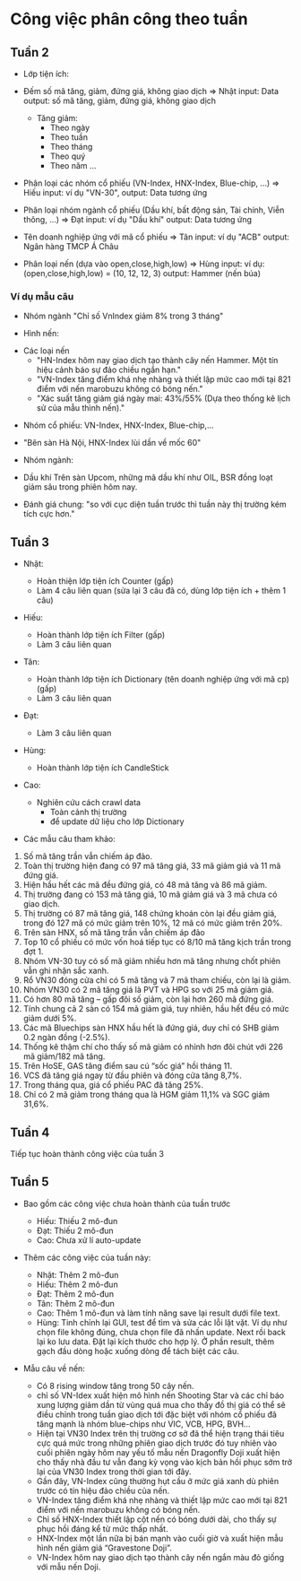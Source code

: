 # Công việc phân công theo tuần

## Tuần 2 
- Lớp tiện ích:
+ Đếm số mã tăng, giảm, đứng giá, không giao dịch => Nhật
	input: Data
	output: số mã tăng, giảm, đứng giá, không giao dịch

	- Tăng giảm:
		+ Theo ngày
		+ Theo tuần
		+ Theo tháng
		+ Theo quý
		+ Theo năm
	...

+ Phân loại các nhóm cổ phiếu (VN-Index, HNX-Index, Blue-chip, ...) => Hiếu
	input: ví dụ "VN-30", 
	output: Data tương ứng

+ Phân loại nhóm ngành cổ phiếu (Dầu khí, bất động sản, Tài chính, Viễn thông, ...) => Đạt
	input: ví dụ "Dầu khí"
	output: Data tương ứng

+ Tên doanh nghiệp ứng với mã cổ phiếu => Tân
	input: ví dụ "ACB"
	output: Ngân hàng TMCP Á Châu

+ Phân loại nến (dựa vào open,close,high,low) => Hùng
	input: ví dụ: (open,close,high,low) = (10, 12, 12, 3)
	output: Hammer (nến búa)


### Ví dụ mẫu câu

- Nhóm ngành
"Chỉ số VnIndex giảm 8% trong 3 tháng"


- Hình nến:
+ Các loại nến
    + "HN-Index hôm nay giao dịch tạo thành cây nến Hammer. Một tín hiệu cảnh báo sự đảo chiều ngắn hạn."
    + "VN-Index tăng điểm khá nhẹ nhàng và thiết lập mức cao mới tại 821 điểm với nến marobuzu không có bóng nến."
    + "Xác suất tăng giảm giá ngày mai: 43%/55% (Dựa theo thống kê lịch sử của mẫu thình nến)."

- Nhóm cổ phiếu: VN-Index, HNX-Index, Blue-chip,...
+ "Bên sàn Hà Nội, HNX-Index lùi dần về mốc 60"


- Nhóm ngành:
+ Dầu khí
Trên sàn Upcom, những mã dầu khí như OIL, BSR đồng loạt giảm sâu trong phiên hôm nay.


- Đánh giá chung:
"so với cục diện tuần trước thì tuần này thị trường kém tích cực hơn."

## Tuần 3

- Nhật: 
    + Hoàn thiện lớp tiện ích Counter (gấp)
    + Làm 4 câu liên quan (sửa lại 3 câu đã có, dùng lớp tiện ích + thêm 1 câu)

- Hiếu:
    + Hoàn thành lớp tiện ích Filter (gấp)
    + Làm 3 câu liên quan
    
- Tân:
    + Hoàn thành lớp tiện ích Dictionary (tên doanh nghiệp ứng với mã cp) (gấp)
    + Làm 3 câu liên quan
    
- Đạt:
    + Làm 3 câu liên quan

- Hùng: 
    + Hoàn thành lớp tiện ích CandleStick
    
- Cao:
    + Nghiên cứu cách crawl data 
        + Toàn cảnh thị trường
        + để update dữ liệu cho lớp Dictionary
        
- Các mẫu câu tham khảo:
1.	Số mã tăng trần vẫn chiếm áp đảo.
2.	Toàn thị trường hiện đang có 97 mã tăng giá, 33 mã giảm giá và 11 mã đứng giá.
3.	Hiện hầu hết các mã đều đứng giá, có 48 mã tăng và 86 mã giảm.
4.	Thị trường đang có 153 mã tăng giá, 10 mã giảm giá và 3 mã chưa có giao dịch.
5.	Thị trường có 87 mã tăng giá, 148 chứng khoán còn lại đều giảm giá, trong đó 127 mã có mức giảm trên 10%, 12 mã có mức giảm trên 20%.
6.	Trên sàn HNX, số mã tăng trần vẫn chiếm áp đảo
7.	Top 10 cổ phiếu có mức vốn hoá tiếp tục có 8/10 mã tăng kịch trần trong đợt 1.
8.	Nhóm VN-30 tuy có số mã giảm nhiều hơn mã tăng nhưng chốt phiên vẫn ghi nhận sắc xanh.
9.	Rổ VN30 đóng cửa chỉ có 5 mã tăng và 7 mã tham chiếu, còn lại là giảm.
10.	Nhóm VN30 có 2 mã tăng giá là PVT và HPG so với 25 mã giảm giá.
11.	Có hơn 80 mã tăng – gấp đôi số giảm, còn lại hơn 260 mã đứng giá.
12.	Tính chung cả 2 sàn có 154 mã giảm giá, tuy nhiên, hầu hết đều có mức giảm dưới 5%.
13.	Các mã Bluechips sàn HNX hầu hết là đứng giá, duy chỉ có SHB giảm 0.2 ngàn đồng (-2.5%).
14.	Thống kê thậm chí cho thấy số mã giảm có nhỉnh hơn đôi chút với 226 mã giảm/182 mã tăng.
15.	Trên HoSE, GAS tăng điểm sau cú “sốc giá” hồi tháng 11.
16.	VCS đã tăng giá ngay từ đầu phiên và đóng cửa tăng 8,7%.
17.	Trong tháng qua, giá cổ phiếu PAC đã tăng 25%.
18.	Chỉ có 2 mã giảm trong tháng qua là HGM giảm 11,1% và SGC giảm 31,6%.

## Tuần 4
Tiếp tục hoàn thành công việc của tuần 3

## Tuần 5
- Bao gồm các công việc chưa hoàn thành của tuần trước
    + Hiếu: Thiếu 2 mô-đun
    + Đạt: Thiếu 2 mô-đun
    + Cao: Chưa xử lí auto-update
    
- Thêm các công việc của tuần này:
    + Nhật: Thêm 2 mô-đun
    + Hiếu: Thêm 2 mô-đun
    + Đạt: Thêm 2 mô-đun
    + Tân: Thêm 2 mô-đun
    + Cao: Thêm 1 mô-đun và làm tính năng save lại result dưới file text.
    + Hùng: Tinh chỉnh lại GUI, test để tìm và sửa các lỗi lặt vặt. Ví dụ như chọn file không đúng, chưa chọn file đã nhấn update.
    Next rồi back lại ko lưu data. Đặt lại kích thước cho hợp lý. Ở phần result, thêm gạch đầu dòng hoặc xuống dòng để tách biệt các câu.
    
- Mẫu câu về nến:
    + Có 8 rising window tăng trong 50 cây nến.
    + chỉ số VN-Idex xuất hiện mô hình nến Shooting Star và các chỉ báo xung lượng giảm dần từ vùng quá mua cho thấy đồ thị giá có thể 
    sẽ điều chỉnh trong tuần giao dịch tới đặc biệt với nhóm cổ phiếu đã tăng mạnh là nhóm blue-chips như VIC, VCB, HPG, BVH...
    + Hiện tại VN30 Index trên thị trường cơ sở đã thể hiện trạng thái tiêu cực quá mức trong những phiên giao dịch trước đó tuy nhiên vào 
    cuối phiên ngày hôm nay yếu tố mẫu nến Dragonfly Doji xuất hiện cho thấy nhà đầu tư vẫn đang kỳ vọng vào kịch bản hồi phục sớm trở lại 
    của VN30 Index trong thời gian tới đây.
    + Gần đây, VN-Index cũng thường hụt cầu ở mức giá xanh dù phiên trước có tín hiệu đảo chiều của nến.
    + VN-Index tăng điểm khá nhẹ nhàng và thiết lập mức cao mới tại 821 điểm với nến marobuzu không có bóng nến.
    + Chỉ số HNX-Index thiết lập cột nến có bóng dưới dài, cho thấy sự phục hồi đáng kể từ mức thấp nhất.
    + HNX-Index một lần nữa bị bán mạnh vào cuối giờ và xuất hiện mẫu hình nến giảm giá “Gravestone Doji”.
    + VN-Index hôm nay giao dịch tạo thành cây nến ngắn màu đỏ giống với mẫu nến Doji.